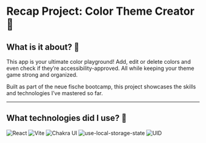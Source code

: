 # Recap Project: Color Theme Creator 🎨

## What is it about? 👀

This app is your ultimate color playground! Add, edit or delete colors and even check if they’re accessibility-approved. All while keeping your theme game strong and organized.

Built as part of the neue fische bootcamp, this project showcases the skills and technologies I’ve mastered so far.

---

## What technologies did I use? 🚀

![React](https://img.shields.io/badge/React-61DAFB?style=flat&logo=react&logoColor=black) 
![Vite](https://img.shields.io/badge/Vite-646CFF?style=flat&logo=vite&logoColor=white) 
![Chakra UI](https://img.shields.io/badge/Chakra_UI-319795?style=flat&logo=chakraui&logoColor=white) 
![use-local-storage-state](https://img.shields.io/badge/use--local--storage--state-F5E01C?style=flat&logo=javascript&logoColor=black) 
![UID](https://img.shields.io/badge/UID-0082C9?style=flat&logo=code&logoColor=white)
